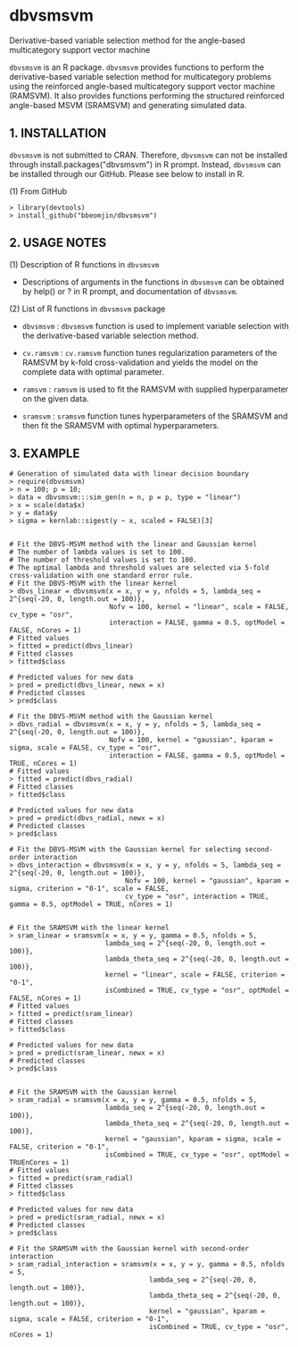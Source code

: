 # dbvsmsvm
Derivative-based variable selection method for the angle-based multicategory support vector machine

```dbvsmsvm``` is an R package. ```dbvsmsvm``` provides functions to perform the derivative-based variable selection method for multicategory problems using the reinforced angle-based multicategory support vector machine (RAMSVM). It also provides functions performing the structured reinforced angle-based MSVM (SRAMSVM) and generating simulated data. 

## 1. INSTALLATION

```dbvsmsvm``` is not submitted to CRAN. Therefore, ```dbvsmsvm``` can not be installed through install.packages("dbvsmsvm") in R prompt.
Instead, ```dbvsmsvm``` can be installed through our GitHub.
Please see below to install in R.

(1) From GitHub
```{r}
> library(devtools)
> install_github("bbeomjin/dbvsmsvm")
```

## 2. USAGE NOTES

(1) Description of R functions in ```dbvsmsvm```

- Descriptions of arguments in the functions in ```dbvsmsvm``` can be obtained by help() or ? in R prompt, and documentation of ```dbvsmsvm```.   


(2) List of R functions in ```dbvsmsvm``` package

- ```dbvsmsvm``` : ```dbvsmsvm``` function is used to implement variable selection with the derivative-based variable selection method.

- ```cv.ramsvm``` : ```cv.ramsvm``` function tunes regularization parameters of the RAMSVM by k-fold cross-validation and yields the model on the complete data with optimal parameter.

- ```ramsvm``` : ```ramsvm``` is used to fit the RAMSVM with supplied hyperparameter on the given data.

- ```sramsvm``` : ```sramsvm``` function tunes hyperparameters of the SRAMSVM and then fit the SRAMSVM with optimal hyperparameters.


## 3. EXAMPLE

```{r}
# Generation of simulated data with linear decision boundary
> require(dbvsmsvm)
> n = 100; p = 10; 
> data = dbvsmsvm:::sim_gen(n = n, p = p, type = "linear")
> x = scale(data$x)
> y = data$y
> sigma = kernlab::sigest(y ~ x, scaled = FALSE)[3]


# Fit the DBVS-MSVM method with the linear and Gaussian kernel
# The number of lambda values is set to 100. 
# The number of threshold values is set to 100.
# The optimal lambda and threshold values are selected via 5-fold cross-validation with one standard error rule.
# Fit the DBVS-MSVM with the linear kernel
> dbvs_linear = dbvsmsvm(x = x, y = y, nfolds = 5, lambda_seq = 2^{seq(-20, 0, length.out = 100)},
                         Nofv = 100, kernel = "linear", scale = FALSE, cv_type = "osr", 
                         interaction = FALSE, gamma = 0.5, optModel = FALSE, nCores = 1)
# Fitted values
> fitted = predict(dbvs_linear)
# Fitted classes
> fitted$class

# Predicted values for new data
> pred = predict(dbvs_linear, newx = x)
# Predicted classes
> pred$class

# Fit the DBVS-MSVM method with the Gaussian kernel
> dbvs_radial = dbvsmsvm(x = x, y = y, nfolds = 5, lambda_seq = 2^{seq(-20, 0, length.out = 100)},
                         Nofv = 100, kernel = "gaussian", kparam = sigma, scale = FALSE, cv_type = "osr", 
                         interaction = FALSE, gamma = 0.5, optModel = TRUE, nCores = 1)
# Fitted values
> fitted = predict(dbvs_radial)
# Fitted classes
> fitted$class

# Predicted values for new data
> pred = predict(dbvs_radial, newx = x)
# Predicted classes
> pred$class

# Fit the DBVS-MSVM with the Gaussian kernel for selecting second-order interaction
> dbvs_interaction = dbvsmsvm(x = x, y = y, nfolds = 5, lambda_seq = 2^{seq(-20, 0, length.out = 100)},
                             Nofv = 100, kernel = "gaussian", kparam = sigma, criterion = "0-1", scale = FALSE,
                             cv_type = "osr", interaction = TRUE, gamma = 0.5, optModel = TRUE, nCores = 1)


# Fit the SRAMSVM with the linear kernel
> sram_linear = sramsvm(x = x, y = y, gamma = 0.5, nfolds = 5,
                        lambda_seq = 2^{seq(-20, 0, length.out = 100)},
                        lambda_theta_seq = 2^{seq(-20, 0, length.out = 100)},
                        kernel = "linear", scale = FALSE, criterion = "0-1",
                        isCombined = TRUE, cv_type = "osr", optModel = FALSE, nCores = 1)
# Fitted values
> fitted = predict(sram_linear)
# Fitted classes
> fitted$class

# Predicted values for new data
> pred = predict(sram_linear, newx = x)
# Predicted classes
> pred$class


# Fit the SRAMSVM with the Gaussian kernel
> sram_radial = sramsvm(x = x, y = y, gamma = 0.5, nfolds = 5,
                        lambda_seq = 2^{seq(-20, 0, length.out = 100)},
                        lambda_theta_seq = 2^{seq(-20, 0, length.out = 100)},
                        kernel = "gaussian", kparam = sigma, scale = FALSE, criterion = "0-1",
                        isCombined = TRUE, cv_type = "osr", optModel = TRUEnCores = 1)
# Fitted values
> fitted = predict(sram_radial)
# Fitted classes
> fitted$class

# Predicted values for new data
> pred = predict(sram_radial, newx = x)
# Predicted classes
> pred$class

# Fit the SRAMSVM with the Gaussian kernel with second-order interaction
> sram_radial_interaction = sramsvm(x = x, y = y, gamma = 0.5, nfolds = 5,
                                   lambda_seq = 2^{seq(-20, 0, length.out = 100)},
                                   lambda_theta_seq = 2^{seq(-20, 0, length.out = 100)},
                                   kernel = "gaussian", kparam = sigma, scale = FALSE, criterion = "0-1",
                                   isCombined = TRUE, cv_type = "osr", nCores = 1)

```

